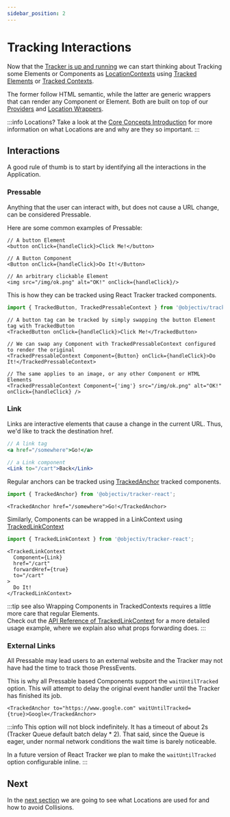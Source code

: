 ```yaml
---
sidebar_position: 2
---
```


# Tracking Interactions

Now that the [Tracker is up and running](/tracking/react/how-to-guides/getting-started.md) we can start 
thinking about Tracking some Elements or Components as 
[LocationContexts](/taxonomy/reference/location-contexts/overview.md) using [Tracked Elements](/tracking/react/api-reference/trackedElements/overview.md) or [Tracked Contexts](/tracking/react/api-reference/trackedElements/overview.md).

The former follow HTML semantic, while the latter are generic wrappers that can render any Component or Element. Both are built on top of our [Providers](/tracking/react/api-reference/common/providers/overview.md) and [Location Wrappers](/tracking/react/api-reference/locationWrappers/overview.md).

:::info Locations?
Take a look at the [Core Concepts Introduction](/tracking/core-concepts) for more information on what Locations are and why are they so important.
:::

## Interactions
A good rule of thumb is to start by identifying all the interactions in the Application. 

### Pressable
Anything that the user can interact with, but does not cause a URL change, can be considered Pressable. 

Here are some common examples of Pressable:

```tsx
// A button Element 
<button onClick={handleClick}>Click Me!</button>

// A Button Component 
<Button onClick={handleClick}>Do It!</Button>

// An arbitrary clickable Element
<img src="/img/ok.png" alt="OK!" onClick={handleClick}/>
```

This is how they can be tracked using React Tracker tracked components.

```ts
import { TrackedButton, TrackedPressableContext } from '@objectiv/tracker-react';
```

```tsx
// A button tag can be tracked by simply swapping the button Element tag with TrackedButton 
<TrackedButton onClick={handleClick}>Click Me!</TrackedButton>

// We can swap any Component with TrackedPressableContext configured to render the original 
<TrackedPressableContext Component={Button} onClick={handleClick}>Do It!</TrackedPressableContext>

// The same applies to an image, or any other Component or HTML Elements
<TrackedPressableContext Component={'img'} src="/img/ok.png" alt="OK!" onClick={handleClick} />
```


### Link
Links are interactive elements that cause a change in the current URL. Thus, we'd like to track the destination href.

```jsx
// A link tag 
<a href="/somewhere">Go!</a>

// a Link component 
<Link to="/cart">Back</Link>
```

Regular anchors can be tracked using [TrackedAnchor](/tracking/react/api-reference/trackedElements/TrackedAnchor.md) tracked components.

```ts
import { TrackedAnchor} from '@objectiv/tracker-react';
```
```tsx
<TrackedAnchor href="/somewhere">Go!</TrackedAnchor>
```

Similarly, Components can be wrapped in a LinkContext using [TrackedLinkContext](/tracking/react/api-reference/trackedContexts/TrackedLinkContext.md)

```ts
import { TrackedLinkContext } from '@objectiv/tracker-react';
```

```tsx
<TrackedLinkContext 
  Component={Link} 
  href="/cart" 
  forwardHref={true} 
  to="/cart"
>
  Do It!
</TrackedLinkContext>
```

:::tip see also
Wrapping Components in TrackedContexts requires a little more care that regular Elements.   
Check out the [API Reference of TrackedLinkContext](/tracking/react/api-reference/trackedContexts/TrackedLinkContext.md#components) for a more detailed usage example, where we explain also what props forwarding does. 
:::


### External Links
All Pressable may lead users to an external website and the Tracker may not have had the time to track those PressEvents.

This is why all Pressable based Components support the `waitUntilTracked` option. 
This will attempt to delay the original event handler until the Tracker has finished its job.

```tsx
<TrackedAnchor to="https://www.google.com" waitUntilTracked={true}>Google</TrackedAnchor>
```

:::info
This option will not block indefinitely. It has a timeout of about 2s (Tracker Queue default batch delay * 2).
That said, since the Queue is eager, under normal network conditions the wait time is barely noticeable.

In a future version of React Tracker we plan to make the `waitUntilTracked` option configurable inline.
:::

## Next
In the [next section](/tracking/react/how-to-guides/tracking-locations.md) we are going to see what Locations are used for and how to avoid Collisions.    
